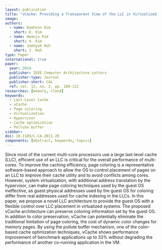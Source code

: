 ```yaml
---
layout: publication
title: "vCache: Providing a Transparent View of the LLC in Virtualized Environments"
image: 
authors:
  - name: Daehoon Kim
    short: D. Kim
  - name: Hwanju Kim
    short: H. Kim
  - name: Jaehyuk Huh
    short: J. Huh
type: Paper
international: true
paper:
  year: 2014  
  publisher: IEEE Computer Architecture Letters
  publisher-type: Journal
  publisher-short: CAL
  ref: vol. 13, no. 2, pp. 109-112
researches: [memory, cloud]
keywords:
  - Last-Level Cache
  - vCache
  - Page coloring
  - Virtualization
  - Hypervisor
  - Cache optimization
  - Pollute buffer
sidebar:
doi: 10.1109/L-CA.2013.20
components: [abstract, keywords, topics]
---
```


Since most of the current multi-core processors use a large last-level cache (LLC), efficient use of an LLC is critical for the overall performance of multi-cores. To improve the caching efficiency, page coloring is a representative software-based approach to allow the OS to control placement of pages on an LLC to improve their cache utility and to avoid conflicts among cores. However, system virtualization, with additional address translation by the hypervisor, can make page coloring techniques used by the guest OS ineffective, as guest physical addresses used by the guest OS for coloring differ from real addresses used for cache indexing in the LLCs. In this paper, we propose a novel LLC architecture to provide the guest OS with a flexible control over LLC placement in virtualized systems. The proposed vCache architecture can preserve coloring information set by the guest OS. In addition to color preservation, vCache can potentially eliminate the traditional limitation of page coloring, the cost of dynamic color changes for memory pages. By using the pollute buffer mechanism, one of the color-based cache optimization techniques, vCache shows performance improvement of benchmark applications up to 33% without degrading the performance of another co-running application in the VM.
